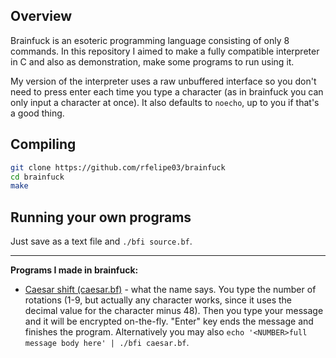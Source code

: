 ## Overview

Brainfuck is an esoteric programming language consisting of only 8 commands. In this repository I aimed to make a fully compatible interpreter in C and also as demonstration, make some programs to run using it.

My version of the interpreter uses a raw unbuffered interface so you don't need to press enter each time you type a character (as in brainfuck you can only input a character at once). It also defaults to `noecho`, up to you if that's a good thing.

## Compiling

```sh
git clone https://github.com/rfelipe03/brainfuck
cd brainfuck
make
```

## Running your own programs

Just save as a text file and `./bfi source.bf`.

----------------

**Programs I made in brainfuck:**
* [Caesar shift (caesar.bf)](https://github.com/rfelipe03/brainfuck/blob/main/caesar.bf) - what the name says. You type the number of rotations (1-9, but actually any character works, since it uses the decimal value for the character minus 48). Then you type your message and it will be encrypted on-the-fly. "Enter" key ends the message and finishes the program. Alternatively you may also `echo '<NUMBER>full message body here' | ./bfi caesar.bf`.
